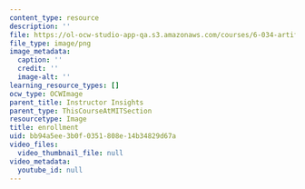 ```yaml
---
content_type: resource
description: ''
file: https://ol-ocw-studio-app-qa.s3.amazonaws.com/courses/6-034-artificial-intelligence-fall-2010/bb94a5ee3b0f0351808e14b34829d67a_300-approx.png
file_type: image/png
image_metadata:
  caption: ''
  credit: ''
  image-alt: ''
learning_resource_types: []
ocw_type: OCWImage
parent_title: Instructor Insights
parent_type: ThisCourseAtMITSection
resourcetype: Image
title: enrollment
uid: bb94a5ee-3b0f-0351-808e-14b34829d67a
video_files:
  video_thumbnail_file: null
video_metadata:
  youtube_id: null
---
```

